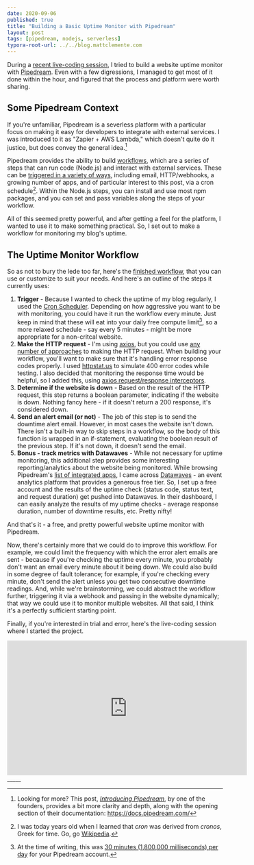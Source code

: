 ```yaml
---
date: 2020-09-06
published: true
title: "Building a Basic Uptime Monitor with Pipedream"
layout: post
tags: [pipedream, nodejs, serverless]
typora-root-url: ../../blog.mattclemente.com
---
```

During a [recent live-coding session](https://www.youtube.com/watch?v=Ce7nvF45GNk), I tried to build a website uptime monitor with [Pipedream](https://pipedream.com/). Even with a few digressions, I managed to get most of it done within the hour, and figured that the process and platform were worth sharing.
<!--more-->

## Some Pipedream Context

If you're unfamiliar, Pipedream is a severless platform with a particular focus on making it easy for developers to integrate with external services. I was introduced to it as "Zapier + AWS Lambda," which doesn't quite do it justice, but does convey the general idea.[^1]

Pipedream provides the ability to build [workflows](https://docs.pipedream.com/workflows/), which are a series of steps that can run code (Node.js) and interact with external services. These can be [triggered in a variety of ways](https://docs.pipedream.com/workflows/steps/triggers/#app-based-triggers), including email, HTTP/webhooks, a growing number of apps, and of particular interest to this post, via a cron schedule[^2]. Within the Node.js steps, you can install and use most npm packages, and you can set and pass variables along the steps of your workflow.

All of this seemed pretty powerful, and after getting a feel for the platform, I wanted to use it to make something practical. So, I set out to make a workflow for monitoring my blog's uptime.

## The Uptime Monitor Workflow

So as not to bury the lede too far, here's the [finished workflow](https://pipedream.com/@mjclemente/website-monitor-p_KwCrmN/readme), that you can use or customize to suit your needs. And here's an outline of the steps it currently uses:

1. **Trigger** - Because I wanted to check the uptime of my blog regularly, I used the [Cron Scheduler](https://docs.pipedream.com/workflows/steps/triggers/#cron-scheduler). Depending on how aggressive you want to be with monitoring, you could have it run the workflow every minute. Just keep in mind that these will eat into your daily free compute limit[^3], so a more relaxed schedule - say every 5 minutes - might be more appropriate for a non-critcal website.
2. **Make the HTTP request** - I'm using [axios](https://www.npmjs.com/package/axios), but you could use [any number of approaches](https://www.twilio.com/blog/2017/08/http-requests-in-node-js.html) to making the HTTP request. When building your workflow, you'll want to make sure that it's handling error response codes properly. I used [httpstat.us](https://httpstat.us/) to simulate 400 error codes while testing. I also decided that monitoring the response time would be helpful, so I added this, using [axios request/response interceptors](https://github.com/axios/axios#interceptors).
3. **Determine if the website is down** - Based on the result of the HTTP request, this step returns a boolean parameter, indicating if the website is down. Nothing fancy here - if it doesn't return a 200 response, it's considered down.
4. **Send an alert email (or not)** - The job of this step is to send the downtime alert email. However, in most cases the website isn't down. There isn't a built-in way to skip steps in a workflow, so the body of this function is wrapped in an if-statement, evaluating the boolean result of the previous step. If it's not down, it doesn't send the email.
5. **Bonus - track metrics with Datawaves** - While not necessary for uptime monitoring, this additional step provides some interesting reporting/analytics about the website being monitored. While browsing Pipedream's [list of integrated apps](https://docs.pipedream.com/apps/all-apps/#apps), I came across [Datawaves](https://datawaves.io/) - an event analytics platform that provides a generous free tier. So, I set up a free account and the results of the uptime check (status code, status text, and request duration) get pushed into Datawaves. In their dashboard, I can easily analyze the results of my uptime checks - average response duration, number of downtime results, etc. Pretty nifty!

And that's it - a free, and pretty powerful website uptime monitor with Pipedream.

Now, there's certainly more that we could do to improve this workflow. For example, we could limit the frequency with which the error alert emails are sent - because if you're checking the uptime every minute, you probably don't want an email every minute about it being down. We could also build in some degree of fault tolerance; for example, if you're checking every minute, don't send the alert unless you get two consecutive downtime readings. And, while we're brainstorming, we could abstract the workflow further, triggering it via a webhook and passing in the website dynamically; that way we could use it to monitor multiple websites. All that said, I think it's a perfectly sufficient starting point.

Finally, if you're interested in trial and error, here's the live-coding session where I started the project.

<div class='embed-container'>
  <iframe width="560" height="315" src="https://www.youtube-nocookie.com/embed/Ce7nvF45GNk" frameborder="0" allow="accelerometer; autoplay; encrypted-media; gyroscope; picture-in-picture" allowfullscreen></iframe>
</div>
_____

[^1]: Looking for more? This post, [*Introducing Pipedream*](https://medium.com/@todsacerdoti/introducing-pipedream-bbca9dde0dc6), by one of the founders, provides a bit more clarity and depth, along with the opening section of their documentation: https://docs.pipedream.com/
[^2]: I was today years old when I learned that *cron* was derived from *cronos*, Greek for time. Go, go [Wikipedia](https://en.wikipedia.org/wiki/Cron).
[^3]: At the time of writing, this was [30 minutes (1,800,000 milliseconds) per day](https://docs.pipedream.com/limits/#execution-time-per-day) for your Pipedream account.

